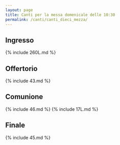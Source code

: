 ```yaml
---
layout: page
title: Canti per la messa domenicale delle 10:30
permalink: /canti/canti_dieci_mezza/
---
```


## Ingresso
{% include 260L.md %}

## Offertorio
{% include 43.md %}

## Comunione
{% include 46.md %}
{% include 17L.md %}

## Finale
{% include 45.md %}
